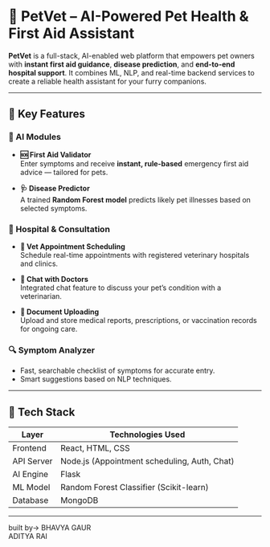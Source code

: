 # 🐾 PetVet – AI-Powered Pet Health & First Aid Assistant

**PetVet** is a full-stack, AI-enabled web platform that empowers pet owners with **instant first aid guidance**, **disease prediction**, and **end-to-end hospital support**. It combines ML, NLP, and real-time backend services to create a reliable health assistant for your furry companions.

---

## 🌟 Key Features

### 🧠 AI Modules
- **🆘 First Aid Validator**  
  Enter symptoms and receive **instant, rule-based** emergency first aid advice — tailored for pets.

- **🩺 Disease Predictor**  
  A trained **Random Forest model** predicts likely pet illnesses based on selected symptoms.

### 🏥 Hospital & Consultation
- **📅 Vet Appointment Scheduling**  
  Schedule real-time appointments with registered veterinary hospitals and clinics.

- **💬 Chat with Doctors**  
  Integrated chat feature to discuss your pet’s condition with a veterinarian.

- **📄 Document Uploading**  
  Upload and store medical reports, prescriptions, or vaccination records for ongoing care.

### 🔍 Symptom Analyzer
- Fast, searchable checklist of symptoms for accurate entry.
- Smart suggestions based on NLP techniques.

---

## 🔧 Tech Stack

| Layer         | Technologies Used                              |
|---------------|------------------------------------------------|
| Frontend      | React, HTML, CSS                               |
| API Server    | Node.js (Appointment scheduling, Auth, Chat)   |
| AI Engine     | Flask                                          |
| ML Model      | Random Forest Classifier (Scikit-learn)        |
| Database      | MongoDB                                        |

---

built by->
BHAVYA GAUR
<br>
ADITYA RAI
